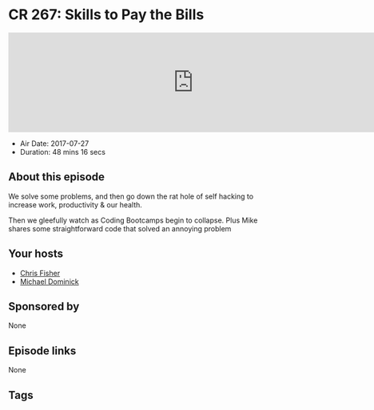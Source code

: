 # CR 267: Skills to Pay the Bills

<iframe src="https://player.fireside.fm/v2/MLf2ZzhC+YdfeF1v8?theme=dark" width="740" height="200" frameborder="0" scrolling="no"></iframe>

* Air Date: 2017-07-27
* Duration: 48 mins 16 secs

## About this episode

We solve some problems, and then go down the rat hole of self hacking to increase work, productivity & our health. 

Then we gleefully watch as Coding Bootcamps begin to collapse. Plus Mike shares some straightforward code that solved an annoying problem


## Your hosts
* [Chris Fisher](https://coder.show/hosts/chrislas)
* [Michael Dominick](https://coder.show/hosts/michael)

## Sponsored by

None



## Episode links

None



## Tags

